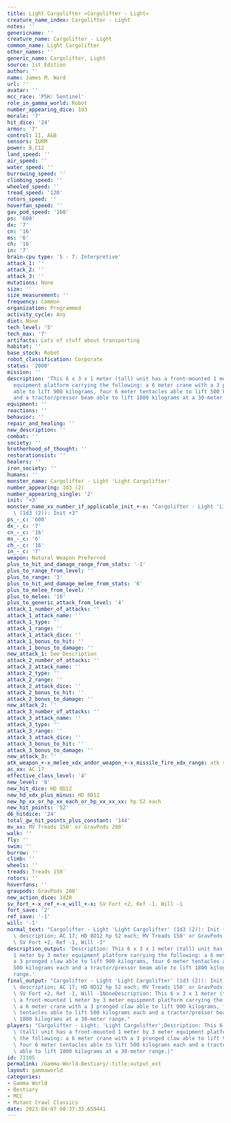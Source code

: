 ```yaml
---
title: Light Cargolifter «Cargolifter - Light»
creature_name_index: Cargolifter - Light
notes: ''
genericname: ''
creature_name: Cargolifter - Light
common_name: Light Cargolifter
other_names: ''
generic_name: Cargolifter, Light
source: 1st Edition
author: ''
name: James M. Ward
url: ''
avatar: ''
mcc_race: 'PSH: Sentinel'
role_in_gamma_world: Robot
number_appearing_dice: 1d3
morale: '7'
hit_dice: '24'
armor: '7'
control: II, A&B
sensors: IURM
power: B,C12
land_speed: ''
air_speed: ''
water_speed: ''
burrowing_speed: ''
climbing_speed: ''
wheeled_speed: ''
tread_speed: '120'
rotors_speed: ''
hoverfan_speed: ''
gav_pod_speed: '160'
ps: '600'
dx: '7'
cn: '16'
ms: '6'
ch: '16'
in: '7'
brain-cpu type: '5 - 7: Interpretive'
attack_1: ''
attack_2: ''
attack_3: ''
mutations: None
size: ''
size_measurement: ''
frequency: Common
organization: Programmed
activity_cycle: Any
diet: None
tech_level: '5'
tech_max: '7'
artifacts: Lots of stuff about transporting
habitat: ''
base_stock: Robot
robot_classification: Corporate
status: '2000'
mission: ''
description: 'This 6 x 3 x 1 meter (tall) unit has a front-mounted 1 meter by 3 meter
  equipment platform carrying the following: a 6 meter crane with a 3 pronged claw
  able to lift 900 kilograms, four 6 meter tentacles able to lift 500 kilograms each
  and a tractor/pressor beam able to lift 1800 kilograms at a 30-meter range.'
equipment: ''
reactions: ''
behavior: ''
repair_and_healing: ''
new_description: ''
combat: ''
society: ''
brotherhood_of_thought: ''
restorationsist: ''
healers: ''
iron_society: ''
humans: ''
monster_name: Cargolifter - Light 'Light Cargolifter'
number_appearing: 1d3 (2)
number_appearing_single: '2'
init: '+3'
monster_name_xx_number_if_applicable_init_+-x: "Cargolifter - Light 'Light Cargolifter'\
  \ (1d3 (2)): Init +3"
ps_-_c: '600'
dx_-_c: '7'
cn_-_c: '16'
ms_-_c: '6'
ch_-_c: '16'
in_-_c: '7'
weapon: Natural Weapon Preferred
plus_to_hit_and_damage_range_from_stats: '-1'
plus_to_range_from_level: ''
plus_to_range: '3'
plus_to_hit_and_damage_melee_from_stats: '6'
plus_to_melee_from_level: ''
plus_to_melee: '10'
plus_to_generic_attack_from_level: '4'
attack_1_number_of_attacks: ''
attack_1_attack_name: ''
attack_1_type: ''
attack_1_range: ''
attack_1_attack_dice: ''
attack_1_bonus_to_hit: ''
attack_1_bonus_to_damage: ''
new_attack_1: See Description
attack_2_number_of_attacks: ''
attack_2_attack_name: ''
attack_2_type: ''
attack_2_range: ''
attack_2_attack_dice: ''
attack_2_bonus_to_hit: ''
attack_2_bonus_to_damage: ''
new_attack_2: ''
attack_3_number_of_attacks: ''
attack_3_attack_name: ''
attack_3_type: ''
attack_3_range: ''
attack_3_attack_dice: ''
attack_3_bonus_to_hit: ''
attack_3_bonus_to_damage: ''
new_attack_3: ''
atk_weapon_+-x_melee_xdx_andor_weapon_+-x_missile_fire_xdx_range: atk see description
ac_xx: AC 17
effective_class_level: '4'
new_level: '8'
new_hit_dice: HD 8D12
new_hd_xdx_plus_minus: HD 8D12
new_hp_xx_or_hp_xx_each_or_hp_xx_xx_xx: hp 52 each
new_hit_points: '52'
d6_hitdice: '24'
total_gw_hit_points_plus_constant: '144'
mv_xx: MV Treads 150' or GravPods 200'
walk: ''
fly: ''
swim: ''
burrow: ''
climb: ''
wheels: ''
treads: Treads 150'
rotors: ''
hoverfans: ''
gravpods: GravPods 200'
new_action_dice: 1d20
sv_fort_+-x_ref_+-x_will_+-x: SV Fort +2, Ref -1, Will -1
fort_save: '2'
ref_save: '-1'
will: '-1'
normal_text: "Cargolifter - Light 'Light Cargolifter' (1d3 (2)): Init +3; atk see\
  \ description; AC 17; HD 8D12 hp 52 each; MV Treads 150' or GravPods 200' ; 1d20;\
  \ SV Fort +2, Ref -1, Will -1"
description_output: 'Description: This 6 x 3 x 1 meter (tall) unit has a front-mounted
  1 meter by 3 meter equipment platform carrying the following: a 6 meter crane with
  a 3 pronged claw able to lift 900 kilograms, four 6 meter tentacles able to lift
  500 kilograms each and a tractor/pressor beam able to lift 1800 kilograms at a 30-meter
  range.'
final_output: "Cargolifter - Light 'Light Cargolifter' (1d3 (2)): Init +3; atk see\
  \ description; AC 17; HD 8D12 hp 52 each; MV Treads 150' or GravPods 200' ; 1d20;\
  \ SV Fort +2, Ref -1, Will -1NoneDescription: This 6 x 3 x 1 meter (tall) unit has\
  \ a front-mounted 1 meter by 3 meter equipment platform carrying the following:\
  \ a 6 meter crane with a 3 pronged claw able to lift 900 kilograms, four 6 meter\
  \ tentacles able to lift 500 kilograms each and a tractor/pressor beam able to lift\
  \ 1800 kilograms at a 30-meter range."
players: "Cargolifter - Light; 'Light Cargolifter';Description: This 6 x 3 x 1 meter\
  \ (tall) unit has a front-mounted 1 meter by 3 meter equipment platform carrying\
  \ the following: a 6 meter crane with a 3 pronged claw able to lift 900 kilograms,\
  \ four 6 meter tentacles able to lift 500 kilograms each and a tractor/pressor beam\
  \ able to lift 1800 kilograms at a 30-meter range.|"
id: 71105
permalink: /Gamma-World-Bestiary/:title:output_ext
layout: gammaworld
categories:
- Gamma World
- Bestiary
- MCC
- Mutant Crawl Classics
date: 2023-04-07 08:37:35.650441
---
```

